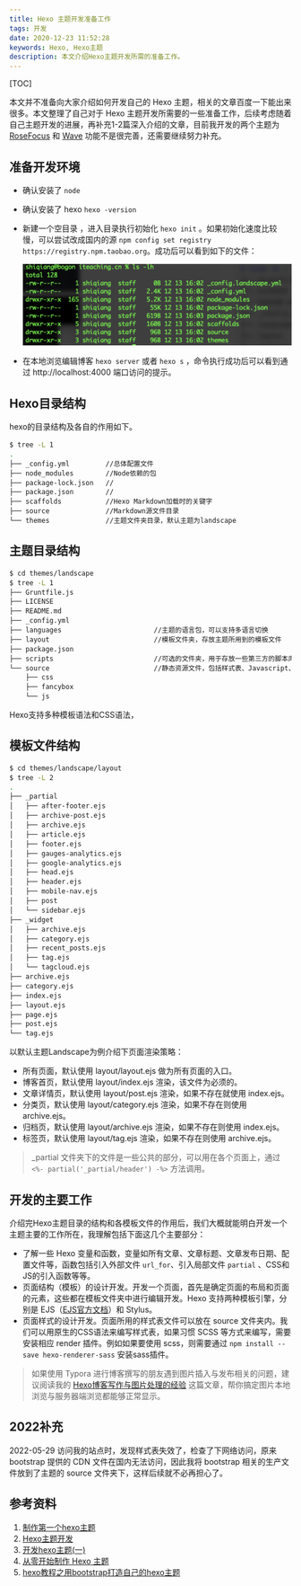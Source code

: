 ```yaml
---
title: Hexo 主题开发准备工作
tags: 开发
date: 2020-12-23 11:52:28
keywords: Hexo, Hexo主题
description: 本文介绍Hexo主题开发所需的准备工作。
---
```



[TOC]

本文并不准备向大家介绍如何开发自己的 Hexo 主题，相关的文章百度一下能出来很多。本文整理了自己对于 Hexo 主题开发所需要的一些准备工作，后续考虑随着自己主题开发的进展，再补充1-2篇深入介绍的文章，目前我开发的两个主题为 [RoseFocus](https://github.com/cocowool/RoseFocus) 和 [Wave](https://github.com/cocowool/wave) 功能不是很完善，还需要继续努力补充。 

## 准备开发环境

* 确认安装了 `node`

* 确认安装了 hexo `hexo -version`

* 新建一个空目录 ，进入目录执行初始化 `hexo init` 。如果初始化速度比较慢，可以尝试改成国内的源 `npm config set registry https://registry.npm.taobao.org`。成功后可以看到如下的文件：

  ![image-20201213160832077](20201223-develop-hexo-theme/image-20201213160832077.png)

* 在本地浏览编辑博客 `hexo server` 或者 `hexo s` ，命令执行成功后可以看到通过 http://localhost:4000 端口访问的提示。 

## Hexo目录结构
hexo的目录结构及各自的作用如下。
```sh
$ tree -L 1
.
├── _config.yml         //总体配置文件
├── node_modules        //Node依赖的包
├── package-lock.json   //
├── package.json        //
├── scaffolds           //Hexo Markdown加载时的关键字
├── source              //Markdown源文件目录
└── themes              //主题文件夹目录，默认主题为landscape

```

## 主题目录结构
```sh
$ cd themes/landscape
$ tree -L 1
├── Gruntfile.js
├── LICENSE
├── README.md
├── _config.yml
├── languages						//主题的语言包，可以支持多语言切换
├── layout							//模板文件夹，存放主题所用到的模板文件
├── package.json
├── scripts							//可选的文件夹，用于存放一些第三方的脚本库
└── source							//静态资源文件，包括样式表、Javascript、图片等
    ├── css
    ├── fancybox
    └── js
```

Hexo支持多种模板语法和CSS语法，

## 模板文件结构

```sh
$ cd themes/landscape/layout
$ tree -L 2
.
├── _partial
│   ├── after-footer.ejs
│   ├── archive-post.ejs
│   ├── archive.ejs
│   ├── article.ejs
│   ├── footer.ejs
│   ├── gauges-analytics.ejs
│   ├── google-analytics.ejs
│   ├── head.ejs
│   ├── header.ejs
│   ├── mobile-nav.ejs
│   ├── post
│   └── sidebar.ejs
├── _widget
│   ├── archive.ejs
│   ├── category.ejs
│   ├── recent_posts.ejs
│   ├── tag.ejs
│   └── tagcloud.ejs
├── archive.ejs
├── category.ejs
├── index.ejs
├── layout.ejs
├── page.ejs
├── post.ejs
└── tag.ejs

```

以默认主题Landscape为例介绍下页面渲染策略：

* 所有页面，默认使用 layout/layout.ejs 做为所有页面的入口。
* 博客首页，默认使用 layout/index.ejs 渲染，该文件为必须的。
* 文章详情页，默认使用 layout/post.ejs 渲染，如果不存在就使用 index.ejs。
* 分类页，默认使用 layout/category.ejs 渲染，如果不存在则使用 archive.ejs。
* 归档页，默认使用 layout/archive.ejs 渲染，如果不存在则使用 index.ejs。
* 标签页，默认使用 layout/tag.ejs 渲染，如果不存在则使用 archive.ejs。

> _partial 文件夹下的文件是一些公共的部分，可以用在各个页面上，通过 `<%- partial('_partial/header') -%>` 方法调用。

## 开发的主要工作

介绍完Hexo主题目录的结构和各模板文件的作用后，我们大概就能明白开发一个主题主要的工作所在，我理解包括下面这几个主要部分：

* 了解一些 Hexo 变量和函数，变量如所有文章、文章标题、文章发布日期、配置文件等，函数包括引入外部文件 `url_for`、引入局部文件 `partial` 、CSS和JS的引入函数等等。
* 页面结构（模板）的设计开发。开发一个页面，首先是确定页面的布局和页面的元素，这些都在模板文件夹中进行编辑开发。Hexo 支持两种模板引擎，分别是 EJS（[EJS官方文档](https://ejs.bootcss.com)）和 Stylus。
* 页面样式的设计开发。页面所用的样式表文件可以放在 source 文件夹内。我们可以用原生的CSS语法来编写样式表，如果习惯 SCSS 等方式来编写，需要安装相应 render 插件。例如如果要使用 scss，则需要通过 `npm install --save hexo-renderer-sass` 安装sass插件。

> 如果使用 Typora 进行博客撰写的朋友遇到图片插入与发布相关的问题，建议阅读我的 [Hexo博客写作与图片处理的经验](http://ww.edulinks.cn/2020/03/14/20200314-write-hexo-with-typora/) 这篇文章，帮你搞定图片本地浏览与服务器端浏览都能够正常显示。



## 2022补充

2022-05-29 访问我的站点时，发现样式表失效了，检查了下网络访问，原来 bootstrap 提供的 CDN 文件在国内无法访问，因此我将 bootstrap 相关的生产文件放到了主题的 source 文件夹下，这样后续就不必再担心了。



## 参考资料

1. [制作第一个hexo主题](https://segmentfault.com/a/1190000013536171)
2. [Hexo主题开发](https://www.cnblogs.com/yyhh/p/11058985.html)
3. [开发hexo主题(一)](https://www.jianshu.com/p/c80de4bacdeb)
4. [从零开始制作 Hexo 主题](https://www.cnblogs.com/mmzuo-798/p/10451385.html)
5. [hexo教程之用bootstrap打造自己的hexo主题](https://blog.csdn.net/kinggozhang/article/details/96192344)